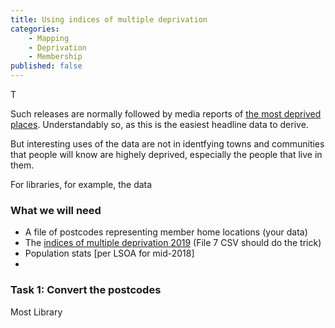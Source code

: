 ```yaml
---
title: Using indices of multiple deprivation
categories: 
    - Mapping
    - Deprivation
    - Membership
published: false
---
```


T

Such releases are normally followed by media reports of [the most deprived places](https://www.bbc.co.uk/news/uk-england-49812519). Understandably so, as this is the easiest headline data to derive.

But interesting uses of the data are not in identfying towns and communities that people will know are highely deprived, especially the people that live in them.

For libraries, for example, the data 


### What we will need

- A file of postcodes representing member home locations (your data)
- The [indices of multiple deprivation 2019](https://www.gov.uk/government/statistics/english-indices-of-deprivation-2019) (File 7 CSV should do the trick)
- Population stats [per LSOA for mid-2018]
- 


### Task 1: Convert the postcodes

Most Library 